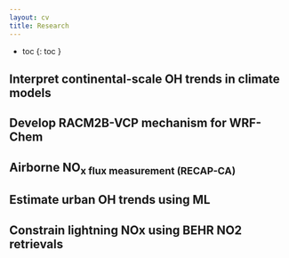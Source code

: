 ```yaml
---
layout: cv
title: Research
---
```


- toc
{: toc }

## Interpret continental-scale OH trends in climate models

## Develop RACM2B-VCP mechanism for WRF-Chem

## Airborne NO<sub>x flux measurement (RECAP-CA)

## Estimate urban OH trends using ML

## Constrain lightning NOx using BEHR NO2 retrievals
